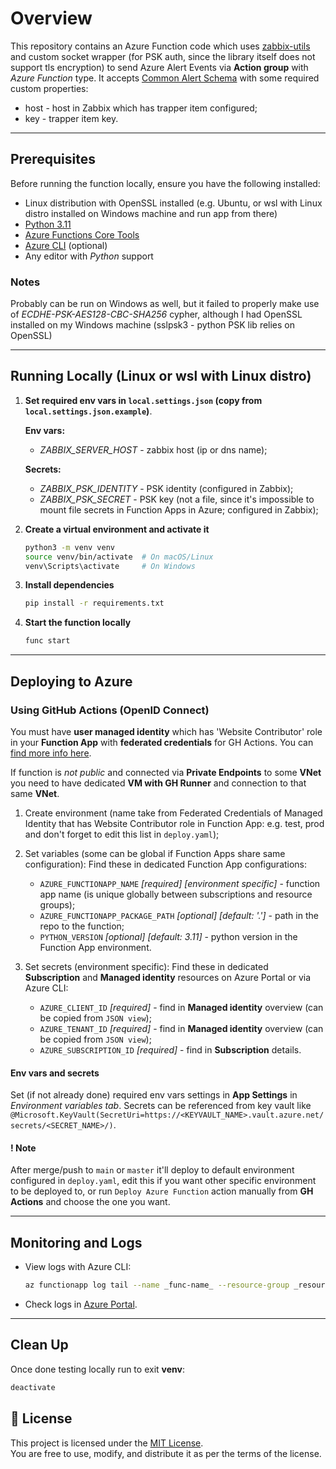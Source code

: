 # Overview

This repository contains an Azure Function code which uses [zabbix-utils](https://github.com/zabbix/python-zabbix-utils)
and custom socket wrapper (for PSK auth, since the library itself does not support tls encryption) to send Azure Alert 
Events via **Action group** with _Azure Function_ type. It accepts [Common Alert Schema]() with some required custom 
properties: 
* host - host in Zabbix which has trapper item configured;
* key - trapper item key.

---

## Prerequisites

Before running the function locally, ensure you have the following installed:

- Linux distribution with OpenSSL installed (e.g. Ubuntu, or wsl with Linux distro installed on Windows machine and run
app from there)
- [Python 3.11](https://www.python.org/downloads/release/python-3119/)
- [Azure Functions Core Tools](https://learn.microsoft.com/en-us/azure/azure-functions/functions-run-local)
- [Azure CLI](https://docs.microsoft.com/en-us/cli/azure/install-azure-cli) (optional)
- Any editor with _Python_ support

### Notes
Probably can be run on Windows as well, but it failed to properly make use of _ECDHE-PSK-AES128-CBC-SHA256_ cypher, 
although I had OpenSSL installed on my Windows machine (sslpsk3 - python PSK lib relies on OpenSSL)

---

## Running Locally (Linux or wsl with Linux distro)

1. **Set required env vars in `local.settings.json` (copy from `local.settings.json.example`)**. 

    **Env vars:** 
    * _ZABBIX_SERVER_HOST_ - zabbix host (ip or dns name);
    
    **Secrets:**
    * _ZABBIX_PSK_IDENTITY_ - PSK identity (configured in Zabbix);  
    * _ZABBIX_PSK_SECRET_ - PSK key (not a file, since it's impossible to mount file secrets in Function Apps in Azure;
   configured in Zabbix);  


2. **Create a virtual environment and activate it**

   ```sh
   python3 -m venv venv
   source venv/bin/activate  # On macOS/Linux
   venv\Scripts\activate     # On Windows
   ```

3. **Install dependencies**

   ```sh
   pip install -r requirements.txt
   ```

4. **Start the function locally**

   ```sh
   func start
   ```

---

## Deploying to Azure

### **Using GitHub Actions (OpenID Connect)**

You must have **user managed identity** which has 'Website Contributor' role in your **Function App** with **federated 
credentials** for GH Actions. You can [find more info here](https://github.com/Azure/functions-action?tab=readme-ov-file#use-oidc-recommended).

If function is _not public_ and connected via **Private Endpoints** to some **VNet** you need to have dedicated **VM with GH Runner** and 
connection to that same **VNet**.

1. Create environment (name take from Federated Credentials of Managed Identity that has Website Contributor role in 
Function App: e.g. test, prod and don't forget to edit this list in `deploy.yaml`);

2. Set variables (some can be global if Function Apps share same configuration):
Find these in dedicated Function App configurations:
   * `AZURE_FUNCTIONAPP_NAME` _\[required\] \[environment specific\]_ - function app name (is unique globally between 
   subscriptions and resource groups);
   * `AZURE_FUNCTIONAPP_PACKAGE_PATH` _\[optional\] \[default: '.'\]_ - path in the repo to the function;
   * `PYTHON_VERSION` _\[optional\] \[default: 3.11\]_ - python version in the Function App environment.

3. Set secrets (environment specific):
Find these in dedicated **Subscription** and **Managed identity** resources on Azure Portal or via Azure CLI:
   * `AZURE_CLIENT_ID` _\[required\]_ - find in **Managed identity** overview (can be copied from `JSON view`);
   * `AZURE_TENANT_ID` _\[required\]_ - find in **Managed identity** overview (can be copied from `JSON view`);
   * `AZURE_SUBSCRIPTION_ID` _\[required\]_ - find in **Subscription** details.

#### Env vars and secrets
Set (if not already done) required env vars settings in **App Settings** in _Environment variables tab_. Secrets can be referenced from key 
vault like `@Microsoft.KeyVault(SecretUri=https://<KEYVAULT_NAME>.vault.azure.net/secrets/<SECRET_NAME>/)`.


#### ! Note
After merge/push to `main` or `master` it'll deploy to default environment configured in `deploy.yaml`, edit this if you want 
other specific environment to be deployed to, or run `Deploy Azure Function` action manually from **GH Actions** and 
choose the one you want.

---

## Monitoring and Logs

- View logs with Azure CLI:
  ```sh
  az functionapp log tail --name _func-name_ --resource-group _resource-group-name_
  ```
- Check logs in [Azure Portal](https://portal.azure.com/).

---

## Clean Up

Once done testing locally run to exit **venv**:

```sh
deactivate
```

## 📜 License
This project is licensed under the [MIT License](LICENSE).  
You are free to use, modify, and distribute it as per the terms of the license.
